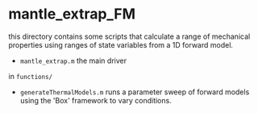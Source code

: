 # mantle_extrap_FM
this directory contains some scripts that calculate a range of mechanical properties using ranges of state variables from a 1D forward model.

* `mantle_extrap.m` the main driver

in `functions/`
* `generateThermalModels.m` runs a parameter sweep of forward models using the 'Box' framework to vary conditions.
